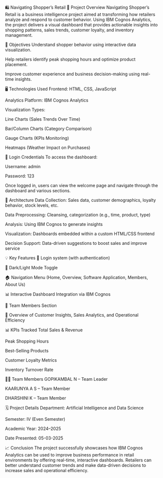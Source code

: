 🛍️ Navigating Shopper’s Retail
📌 Project Overview
Navigating Shopper’s Retail is a business intelligence project aimed at transforming how retailers analyze and respond to customer behavior. Using IBM Cognos Analytics, the project delivers a visual dashboard that provides actionable insights into shopping patterns, sales trends, customer loyalty, and inventory management.

🧠 Objectives
Understand shopper behavior using interactive data visualization.

Help retailers identify peak shopping hours and optimize product placement.

Improve customer experience and business decision-making using real-time insights.

🖥️ Technologies Used
Frontend: HTML, CSS, JavaScript

Analytics Platform: IBM Cognos Analytics

Visualization Types:

Line Charts (Sales Trends Over Time)

Bar/Column Charts (Category Comparison)

Gauge Charts (KPIs Monitoring)

Heatmaps (Weather Impact on Purchases)

🔐 Login Credentials
To access the dashboard:

Username: admin

Password: 123

Once logged in, users can view the welcome page and navigate through the dashboard and various sections.

🧱 Architecture
Data Collection: Sales data, customer demographics, loyalty behavior, stock levels, etc.

Data Preprocessing: Cleansing, categorization (e.g., time, product, type)

Analysis: Using IBM Cognos to generate insights

Visualization: Dashboards embedded within a custom HTML/CSS frontend

Decision Support: Data-driven suggestions to boost sales and improve service

💡 Key Features
🔐 Login system (with authentication)

🌙 Dark/Light Mode Toggle

🏠 Navigation Menu (Home, Overview, Software Application, Members, About Us)

📊 Interactive Dashboard Integration via IBM Cognos

👥 Team Members Section

📄 Overview of Customer Insights, Sales Analytics, and Operational Efficiency

📊 KPIs Tracked
Total Sales & Revenue

Peak Shopping Hours

Best-Selling Products

Customer Loyalty Metrics

Inventory Turnover Rate

👩‍💼 Team Members
GOPIKAMBAL N – Team Leader

KAARUNYA A S – Team Member

DHARSHINI K – Team Member

🗓️ Project Details
Department: Artificial Intelligence and Data Science

Semester: IV (Even Semester)

Academic Year: 2024–2025

Date Presented: 05-03-2025

📈 Conclusion
The project successfully showcases how IBM Cognos Analytics can be used to improve business performance in retail environments by offering real-time, interactive dashboards. Retailers can better understand customer trends and make data-driven decisions to increase sales and operational efficiency.

